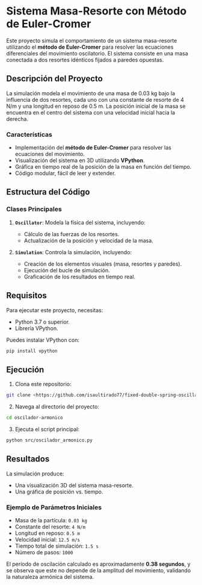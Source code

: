 # Sistema Masa-Resorte con Método de Euler-Cromer

Este proyecto simula el comportamiento de un sistema masa-resorte utilizando el **método de Euler-Cromer** para resolver las ecuaciones diferenciales del movimiento oscilatorio. El sistema consiste en una masa conectada a dos resortes idénticos fijados a paredes opuestas.

## Descripción del Proyecto

La simulación modela el movimiento de una masa de 0.03 kg bajo la influencia de dos resortes, cada uno con una constante de resorte de 4 N/m y una longitud en reposo de 0.5 m. La posición inicial de la masa se encuentra en el centro del sistema con una velocidad inicial hacia la derecha.

### Características
- Implementación del **método de Euler-Cromer** para resolver las ecuaciones del movimiento.
- Visualización del sistema en 3D utilizando **VPython**.
- Gráfica en tiempo real de la posición de la masa en función del tiempo.
- Código modular, fácil de leer y extender.

## Estructura del Código

### Clases Principales
1. **`Oscillator`**: Modela la física del sistema, incluyendo:
   - Cálculo de las fuerzas de los resortes.
   - Actualización de la posición y velocidad de la masa.

2. **`Simulation`**: Controla la simulación, incluyendo:
   - Creación de los elementos visuales (masa, resortes y paredes).
   - Ejecución del bucle de simulación.
   - Graficación de los resultados en tiempo real.

## Requisitos

Para ejecutar este proyecto, necesitas:
- Python 3.7 o superior.
- Librería VPython.

Puedes instalar VPython con:
```bash
pip install vpython
```

## Ejecución

1. Clona este repositorio:
```bash
git clone <https://github.com/isaultirado77/fixed-double-spring-oscillator>
```
2. Navega al directorio del proyecto:
```bash
cd oscilador-armonico
```
3. Ejecuta el script principal:
```bash
python src/oscilador_armonico.py
```

## Resultados

La simulación produce:
- Una visualización 3D del sistema masa-resorte.
- Una gráfica de posición vs. tiempo.

### Ejemplo de Parámetros Iniciales
- Masa de la partícula: `0.03 kg`
- Constante del resorte: `4 N/m`
- Longitud en reposo: `0.5 m`
- Velocidad inicial: `12.5 m/s`
- Tiempo total de simulación: `1.5 s`
- Número de pasos: `1000`

El período de oscilación calculado es aproximadamente **0.38 segundos**, y se observa que este no depende de la amplitud del movimiento, validando la naturaleza armónica del sistema.
